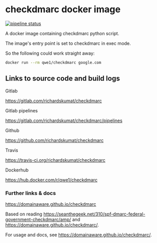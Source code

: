 # checkdmarc docker image

[![pipeline status](https://gitlab.com/richardskumat/checkdmarc/badges/master/pipeline.svg)](https://gitlab.com/richardskumat/checkdmarc/commits/master)

A docker image containing checkdmarc python script.

The image's entry point is set to checkdmarc in exec mode.

So the following could work straight away:

```bash
docker run --rm qwe1/checkdmarc google.com
```

## Links to source code and build logs

Gitlab

https://gitlab.com/richardskumat/checkdmarc

Gitlab pipelines

https://gitlab.com/richardskumat/checkdmarc/pipelines

Github

https://github.com/richardskumat/checkdmarc

Travis

https://travis-ci.org/richardskumat/checkdmarc

Dockerhub

https://hub.docker.com/r/qwe1/checkdmarc


### Further links & docs

https://domainaware.github.io/checkdmarc

Based on reading <https://seanthegeek.net/310/spf-dmarc-federal-government-checkdmarc/amp/> and
<https://domainaware.github.io/checkdmarc/>.

For usage and docs, see <https://domainaware.github.io/checkdmarc/>.
